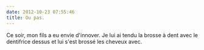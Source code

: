 ```yaml
---
date: 2012-10-23 07:55:46
title: Ou pas.
---
```


Ce soir, mon fils a eu envie d'innover. Je lui ai tendu la brosse à dent avec le dentifrice dessus et lui s'est brossé les cheveux avec.
